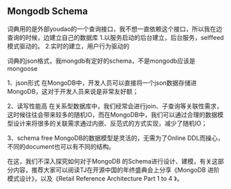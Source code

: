 ## Mongodb Schema
词典用的是外部youdao的一个查询接口，我不想一直依赖这个接口，所以我在边查询的时候，边建立自己的数据库
1.以服务启动的后台建立，后台服务，selffeed模式驱动的。
2.实时的建立，用户行为驱动的

词典的json格式，我mongdb有定好的schema，不是mongodb应该是mongoose

1、json形式
在MongoDB中，开发人员可以直接将一个json数据存储进MongoDB，这对于开发人员来说是非常友好额；

2、读写性能高
在关系型数据库中，我们经常会进行join、子查询等关联性需求，这时候往往会带来较多的随机IO，而在MongoDB中，我们可以通过合理的数据模型设计来将很多的关联需求通过内嵌、反范式的方式实现，减少了随机IO；

3、schema free
MongoDB的数据模型是灵活的，无需为了Online DDL而操心，不同的document也可以有不同的结构。

在这，我们不深入探究如何对于MongoDB 的Schema进行设计、建模，有关这部分内容，推荐大家可以阅读TJ在开源中国的年终盛典会上分享《MongoDB 进阶模式设计》，以及《Retail Reference Architecture Part 1 to 4 》。